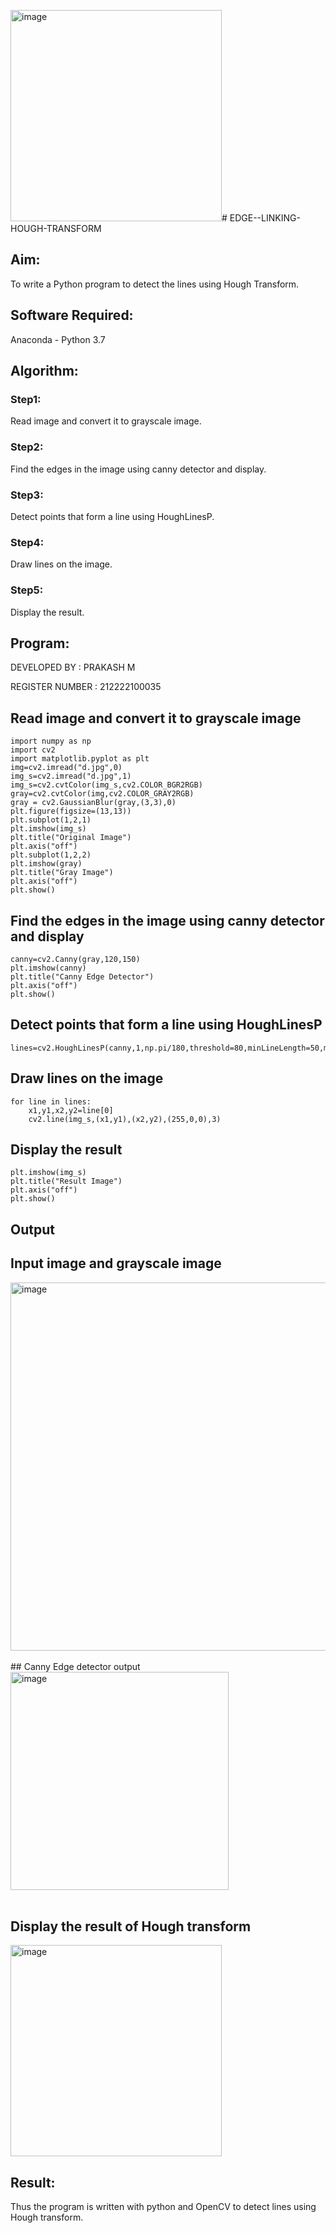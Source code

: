 <img width="338" alt="image" src="https://github.com/Prakashmathi2004/EDGE--LINKING-HOUGH-TRANSFORM/assets/118350045/536a60e4-bb1b-47e3-9d48-17997dc5df24"># EDGE--LINKING-HOUGH-TRANSFORM
## Aim:
To write a Python program to detect the lines using Hough Transform.

## Software Required:
Anaconda - Python 3.7

## Algorithm:
### Step1:
Read image and convert it to grayscale image.
<br>

### Step2:
Find the edges in the image using canny detector and display.
<br>

### Step3:
Detect points that form a line using HoughLinesP.
<br>

### Step4:
Draw lines on the image.
<br>

### Step5:
Display the result.
<br>


## Program:

DEVELOPED BY : PRAKASH M

REGISTER NUMBER : 212222100035

## Read image and convert it to grayscale image
```
import numpy as np
import cv2
import matplotlib.pyplot as plt
img=cv2.imread("d.jpg",0)
img_s=cv2.imread("d.jpg",1)
img_s=cv2.cvtColor(img_s,cv2.COLOR_BGR2RGB)
gray=cv2.cvtColor(img,cv2.COLOR_GRAY2RGB)
gray = cv2.GaussianBlur(gray,(3,3),0)
plt.figure(figsize=(13,13))
plt.subplot(1,2,1)
plt.imshow(img_s)
plt.title("Original Image")
plt.axis("off")
plt.subplot(1,2,2)
plt.imshow(gray)
plt.title("Gray Image")
plt.axis("off")
plt.show()
```

## Find the edges in the image using canny detector and display
```
canny=cv2.Canny(gray,120,150)
plt.imshow(canny)
plt.title("Canny Edge Detector")
plt.axis("off")
plt.show()
```

## Detect points that form a line using HoughLinesP
```
lines=cv2.HoughLinesP(canny,1,np.pi/180,threshold=80,minLineLength=50,maxLineGap=250)
```

## Draw lines on the image
```
for line in lines:
    x1,y1,x2,y2=line[0]
    cv2.line(img_s,(x1,y1),(x2,y2),(255,0,0),3)
```

## Display the result
```
plt.imshow(img_s)
plt.title("Result Image")
plt.axis("off")
plt.show()
```

## Output

## Input image and grayscale image

<img width="589" alt="image" src="https://github.com/Prakashmathi2004/EDGE--LINKING-HOUGH-TRANSFORM/assets/118350045/50bc7fb1-88b5-4056-9f52-55f2b7ac9db9">

<br>
<br>
## Canny Edge detector output

<img width="349" alt="image" src="https://github.com/Prakashmathi2004/EDGE--LINKING-HOUGH-TRANSFORM/assets/118350045/ecb8b99b-0584-46a6-b8c8-61287d8cad47">

<br>
<br>


## Display the result of Hough transform

<img width="338" alt="image" src="https://github.com/Prakashmathi2004/EDGE--LINKING-HOUGH-TRANSFORM/assets/118350045/742e4974-4610-4fb9-ae07-02ed0f230038">


## Result:
Thus the program is written with python and OpenCV to detect lines using Hough transform. 
